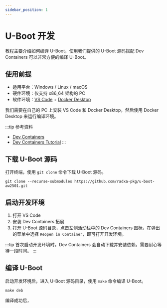 ```yaml
---
sidebar_position: 1
---
```


# U-Boot 开发

教程主要介绍如何编译 U-Boot，使用我们提供的 U-Boot 源码搭配 Dev Containers 可以非常方便的编译 U-Boot。

## 使用前提

- 适用平台：Windows / Linux / macOS
- 硬件环境：仅支持 x86_64 架构的 PC
- 软件环境：[VS Code](https://code.visualstudio.com/Download) + [Docker Desktop](https://www.docker.com/products/docker-desktop/)

我们需要在自己的 PC 上安装 VS Code 和 Docker Desktop，然后使用 Docker Desktop 来运行编译环境。

:::tip 参考资料

- [Dev Containers](https://code.visualstudio.com/docs/devcontainers/containers)
- [Dev Containers Tutorial](https://code.visualstudio.com/docs/devcontainers/tutorial)
  :::

## 下载 U-Boot 源码

打开终端，使用 `git clone` 命令下载 U-Boot 源码。

<NewCodeBlock tip="PC@host$" type="host">

```
git clone --recurse-submodules https://github.com/radxa-pkg/u-boot-aw2501.git
```

</NewCodeBlock>

## 启动开发环境

1. 打开 VS Code
2. 安装 Dev Containers 拓展
3. 打开 U-Boot 源码目录，点击左侧活动栏中的 Dev Containers 图标，在弹出的菜单中选择 `Reopen in Container`，即可打开开发环境。

:::tip
首次启动开发环境时，Dev Containers 会自动下载并安装依赖，需要耐心等待一段时间。
:::

## 编译 U-Boot

启动开发环境后，进入 U-Boot 源码目录，使用 `make` 命令编译 U-Boot。

<NewCodeBlock tip="PC@host$" type="host">

```
make deb
```

</NewCodeBlock>

编译成功后，
